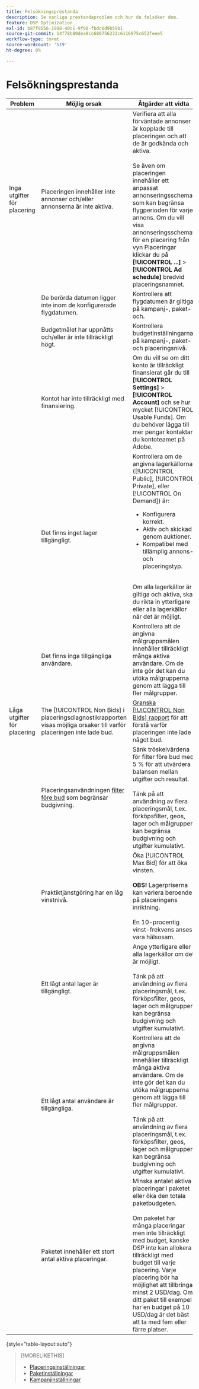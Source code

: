 ```yaml
---
title: Felsökningsprestanda
description: Se vanliga prestandaproblem och hur du felsöker dem.
feature: DSP Optimization
exl-id: b87f8556-1908-40c1-9f98-fbdc6d9b59b1
source-git-commit: 14f78b89dea8cc680756232c6116975c652feee5
workflow-type: tm+mt
source-wordcount: '519'
ht-degree: 0%

---
```


# Felsökningsprestanda

| Problem | Möjlig orsak | Åtgärder att vidta |
| --- | --- | --- |
| Inga utgifter för placering | Placeringen innehåller inte annonser och/eller annonserna är inte aktiva. | Verifiera att alla förväntade annonser är kopplade till placeringen och att de är godkända och aktiva.<br><br>Se även om placeringen innehåller ett anpassat annonseringsschema som kan begränsa flygperioden för varje annons. Om du vill visa annonseringsschemat för en placering från vyn Placeringar klickar du på  **[!UICONTROL ...]** > **[!UICONTROL Ad schedule]** bredvid placeringsnamnet. |
|  | De berörda datumen ligger inte inom de konfigurerade flygdatumen. | Kontrollera att flygdatumen är giltiga på kampanj-, paket- och &#x200B;. |
|  | Budgetmålet har uppnåtts och/eller är inte tillräckligt högt. | Kontrollera budgetinställningarna på kampanj-, paket- och placeringsnivå. |
|  | Kontot har inte tillräckligt med finansiering. | Om du vill se om ditt konto är tillräckligt finansierat går du till **[!UICONTROL Settings]** > **[!UICONTROL Account]** och se hur mycket [!UICONTROL Usable Funds]. Om du behöver lägga till mer pengar kontaktar du kontoteamet på Adobe. |
|  | Det finns inget lager tillgängligt. | Kontrollera om de angivna lagerkällorna ([!UICONTROL Public], [!UICONTROL Private], eller [!UICONTROL On Demand]) är:<ul><li>Konfigurera korrekt.</li><li>Aktiv och skickad genom auktioner.</li><li>Kompatibel med tillämplig annons- och placeringstyp.</li></ul><br>Om alla lagerkällor är giltiga och aktiva, ska du rikta in ytterligare eller alla lagerkällor när det är möjligt. |
|  | Det finns inga tillgängliga användare. | Kontrollera att de angivna målgruppsmålen innehåller tillräckligt många aktiva användare. Om de inte gör det kan du utöka målgrupperna genom att lägga till fler målgrupper. |
| Låga utgifter för placering | The [!UICONTROL Non Bids] i placeringsdiagnostikrapporten visas möjliga orsaker till varför placeringen inte lade bud. | [Granska [!UICONTROL Non Bids] rapport](/help/dsp/campaign-management/reports/placement-diagnostics.md) för att förstå varför placeringen inte lade något bud.  <!-- add link/edit text when file available: See the [in-depth guide to possible Non-Bid Reasons (NBR)](link) for more information. --> |
|  | Placeringsanvändningen [filter före bud](/help/dsp/campaign-management/placements/placement-settings.md) som begränsar budgivning. | Sänk tröskelvärdena för filter före bud med 5 % för att utvärdera balansen mellan utgifter och resultat. <!-- wording? and are users just supposed to manually monitor whether it makes a difference? --><br><br>Tänk på att användning av flera placeringsmål, t.ex. förköpsfilter, geos, lager och målgrupper, kan begränsa budgivning och utgifter kumulativt. |
|  | Praktiktjänstgöring har en låg vinstnivå. | Öka [!UICONTROL Max Bid] för att öka vinsten.<br><br><b>OBS!</b> Lagerpriserna kan variera beroende på placeringens inriktning.<br><br>En 10-procentig vinst-frekvens anses vara hälsosam. |
|  | Ett lågt antal lager är tillgängligt. | Ange ytterligare eller alla lagerkällor om det är möjligt.<br><br>Tänk på att användning av flera placeringsmål, t.ex. förköpsfilter, geos, lager och målgrupper, kan begränsa budgivning och utgifter kumulativt. |
|  | Ett lågt antal användare är tillgängliga. | Kontrollera att de angivna målgruppsmålen innehåller tillräckligt många aktiva användare. Om de inte gör det kan du utöka målgrupperna genom att lägga till fler målgrupper.<br><br>Tänk på att användning av flera placeringsmål, t.ex. förköpsfilter, geos, lager och målgrupper, kan begränsa budgivning och utgifter kumulativt. |
|  | Paketet innehåller ett stort antal aktiva placeringar. | Minska antalet aktiva placeringar i paketet eller öka den totala paketbudgeten.<br><br>Om paketet har många placeringar men inte tillräckligt med budget, kanske DSP inte kan allokera tillräckligt med budget till varje placering. Varje placering bör ha möjlighet att tillbringa minst 2 USD/dag. Om ditt paket till exempel har en budget på 10 USD/dag är det bäst att ta med fem eller färre platser. &#x200B; |

{style=&quot;table-layout:auto&quot;}

>[!MORELIKETHIS]
>
>* [Placeringsinställningar](/help/dsp/campaign-management/placements/placement-settings.md)
>* [Paketinställningar](/help/dsp/campaign-management/packages/package-settings.md)
>* [Kampanjinställningar](/help/dsp/campaign-management/campaigns/campaign-settings.md)

